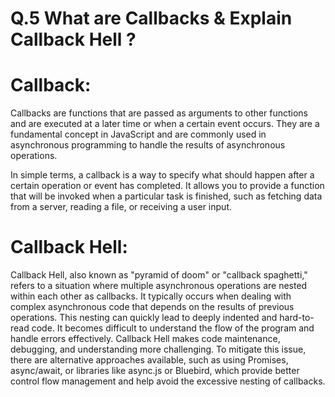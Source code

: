 # Q.5 What are Callbacks & Explain Callback Hell ?

# Callback:
Callbacks are functions that are passed as arguments to other functions and are executed at a later time or when a certain event occurs. They are a fundamental concept in JavaScript and are commonly used in asynchronous programming to handle the results of asynchronous operations.

In simple terms, a callback is a way to specify what should happen after a certain operation or event has completed. It allows you to provide a function that will be invoked when a particular task is finished, such as fetching data from a server, reading a file, or receiving a user input.

# Callback Hell:

Callback Hell, also known as "pyramid of doom" or "callback spaghetti," refers to a situation where multiple asynchronous operations are nested within each other as callbacks. It typically occurs when dealing with complex asynchronous code that depends on the results of previous operations. This nesting can quickly lead to deeply indented and hard-to-read code. It becomes difficult to understand the flow of the program and handle errors effectively.
Callback Hell makes code maintenance, debugging, and understanding more challenging. To mitigate this issue, there are alternative approaches available, such as using Promises, async/await, or libraries like async.js or Bluebird, which provide better control flow management and help avoid the excessive nesting of callbacks.